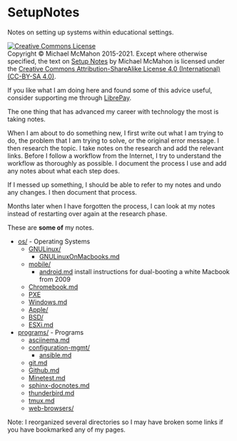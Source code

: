 # SetupNotes
Notes on setting up systems within educational settings.

<a rel="license" href="http://creativecommons.org/licenses/by-sa/4.0/"><img alt="Creative Commons License" style="border-width:0" src="https://i.creativecommons.org/l/by-sa/4.0/88x31.png" /></a><br>
Copyright © Michael McMahon 2015-2021.  Except where otherwise specified, the
text on [Setup Notes](https://github.com/TechnologyClassroom/SetupNotes/)
by Michael McMahon is licensed under the
[Creative Commons Attribution-ShareAlike License 4.0 (International) (CC-BY-SA 4.0)](https://creativecommons.org/licenses/by-sa/4.0/).

If you like what I am doing here and found some of this advice useful, consider
supporting me through [LibrePay](https://liberapay.com/technologyclassroom/).

The one thing that has advanced my career with technology the most is taking
notes.

When I am about to do something new, I first write out what I am trying to do,
the problem that I am trying to solve, or the original error message.  I then
research the topic.  I take notes on the research and add the relevant links.
Before I follow a workflow from the Internet, I try to understand the workflow
as thoroughly as possible.  I document the process I use and add any notes about
what each step does.

If I messed up something, I should be able to refer to my notes and undo any
changes.  I then document that process.

Months later when I have forgotten the process, I can look at my notes instead
of restarting over again at the research phase.

These are **some of** my notes.
 
- [os/](https://github.com/TechnologyClassroom/SetupNotes/tree/master/os) - Operating Systems
  - [GNULinux/](https://github.com/TechnologyClassroom/SetupNotes/tree/master/os/GNULinux)
    - [GNULinuxOnMacbooks.md](https://github.com/TechnologyClassroom/SetupNotes/blob/master/os/GNULinux/GNULinuxOnMacbooks.md)
  - [mobile/](https://github.com/TechnologyClassroom/SetupNotes/tree/master/os/mobile)
    - [android.md](https://github.com/TechnologyClassroom/SetupNotes/blob/master/os/mobile/android.md)
        install instructions for dual-booting a white Macbook from 2009
  - [Chromebook.md](https://github.com/TechnologyClassroom/SetupNotes/blob/master/os/Chromebook.md)
  - [PXE](https://github.com/TechnologyClassroom/PXE)
  - [Windows.md](https://github.com/TechnologyClassroom/SetupNotes/blob/master/os/Windows.md)
  - [Apple/](https://github.com/TechnologyClassroom/SetupNotes/tree/master/os/Apple)
  - [BSD/](https://github.com/TechnologyClassroom/SetupNotes/tree/master/os/BSD)
  - [ESXi.md](https://github.com/TechnologyClassroom/SetupNotes/blob/master/ESXi.md)
- [programs/](https://github.com/TechnologyClassroom/SetupNotes/tree/master/programs) - Programs
  - [asciinema.md](https://github.com/TechnologyClassroom/SetupNotes/blob/master/programs/asciinema.md)
  - [configuration-mgmt/](https://github.com/TechnologyClassroom/SetupNotes/tree/master/programs/configuration-mgmt)
    - [ansible.md](https://github.com/TechnologyClassroom/SetupNotes/blob/master/programs/configuration-mgmt/ansible.md)
  - [git.md](https://github.com/TechnologyClassroom/SetupNotes/blob/master/programs/git.md)
  - [Github.md](https://github.com/TechnologyClassroom/SetupNotes/blob/master/programs/Github.md)
  - [Minetest.md](https://github.com/TechnologyClassroom/SetupNotes/blob/master/programs/Minetest.md)
  - [sphinx-docnotes.md](https://github.com/TechnologyClassroom/SetupNotes/blob/master/programs/sphinx-docnotes.md)
  - [thunderbird.md](https://github.com/TechnologyClassroom/SetupNotes/blob/master/programs/thunderbird.md)
  - [tmux.md](https://github.com/TechnologyClassroom/SetupNotes/blob/master/programs/tmux.md)
  - [web-browsers/](https://github.com/TechnologyClassroom/SetupNotes/tree/master/programs/web-browsers)

Note: I reorganized several directories so I may have broken some links if you have bookmarked any of my pages.
